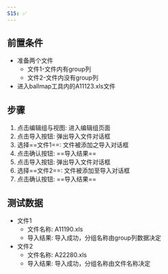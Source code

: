 ```yaml
---
S15: ✅
---
```


## 前置条件

- 准备两个文件
	- 文件1-文件内有group列
	- 文件2-文件内没有group列
- 进入ballmap工具内的A11123.xls文件

## 步骤

1. 点击编辑组与视图: 进入编辑组页面
2. 点击导入按钮: 弹出导入文件对话框
3. 选择==文件1==: 文件被添加之导入对话框
4. 点击确认按钮: ==导入结果==
5. 点击导入按钮: 弹出导入文件对话框
6. 选择==文件2==: 文件被添加至导入对话框
7. 点击确认按钮: ==导入结果==

## 测试数据

- 文件1
	- 文件名称: A11190.xls
	- 导入结果: 导入成功，分组名称由group列数据决定
- 文件2
	- 文件名称: A22280.xls
	- 导入结果: 导入成功，分组名称由文件名称决定
